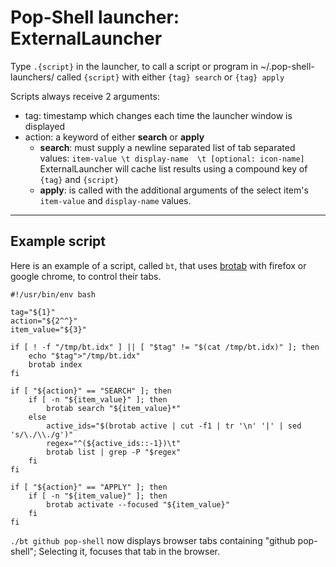 # Pop-Shell launcher: ExternalLauncher
Type `.{script}` in the launcher, to call a script or program in ~/.pop-shell-launchers/ called `{script}` with either `{tag} search` or `{tag} apply`

Scripts always receive 2 arguments:
* tag: timestamp which changes each time the launcher window is displayed
* action: a keyword of either **search** or **apply**
    * **search**: must supply a newline separated list of tab separated values: `item-value \t display-name  \t [optional: icon-name]`  
    ExternalLauncher will cache list results using a compound key of `{tag}` and `{script}`
    * **apply**: is called with the additional arguments of the select item's `item-value` and  `display-name` values.

---

## Example script

Here is an example of a script, called `bt`, that uses [brotab](https://github.com/balta2ar/brotab) with firefox or google chrome, to control their tabs.

```
#!/usr/bin/env bash

tag="${1}"
action="${2^^}"
item_value="${3}"

if [ ! -f "/tmp/bt.idx" ] || [ "$tag" != "$(cat /tmp/bt.idx)" ]; then
    echo "$tag">"/tmp/bt.idx"
    brotab index
fi

if [ "${action}" == "SEARCH" ]; then
    if [ -n "${item_value}" ]; then
        brotab search "${item_value}*"
    else
        active_ids="$(brotab active | cut -f1 | tr '\n' '|' | sed 's/\./\\./g')"
        regex="^(${active_ids::-1})\t"
        brotab list | grep -P "$regex"
    fi
fi

if [ "${action}" == "APPLY" ]; then
    if [ -n "${item_value}" ]; then
        brotab activate --focused "${item_value}"
    fi
fi
```

`./bt github pop-shell` now displays browser tabs containing "github pop-shell"; Selecting it, focuses that tab in the browser.